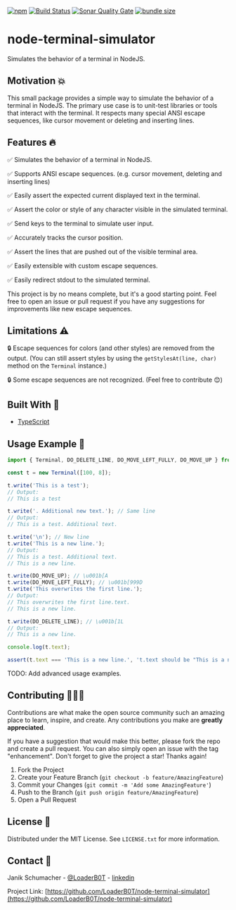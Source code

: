 [![npm](https://img.shields.io/npm/v/node-terminal-simulator?color=%2300d26a&style=for-the-badge)](https://www.npmjs.com/package/node-terminal-simulator)
[![Build Status](https://img.shields.io/github/actions/workflow/status/LoaderB0T/node-terminal-simulator/build.yml?branch=main&style=for-the-badge)](https://github.com/LoaderB0T/node-terminal-simulator/actions/workflows/build.yml)
[![Sonar Quality Gate](https://img.shields.io/sonar/quality_gate/LoaderB0T_node-terminal-simulator?server=https%3A%2F%2Fsonarcloud.io&style=for-the-badge)](https://sonarcloud.io/summary/new_code?id=LoaderB0T_node-terminal-simulator)
[![bundle size](https://img.shields.io/bundlephobia/minzip/node-terminal-simulator?color=%23FF006F&label=Bundle%20Size&style=for-the-badge)](https://bundlephobia.com/package/node-terminal-simulator)

# node-terminal-simulator

Simulates the behavior of a terminal in NodeJS.

## Motivation 💥

This small package provides a simple way to simulate the behavior of a terminal in NodeJS. The primary use case is to unit-test libraries or tools that interact with the terminal. It respects many special ANSI escape sequences, like cursor movement or deleting and inserting lines.

## Features 🔥

✅ Simulates the behavior of a terminal in NodeJS.

✅ Supports ANSI escape sequences. (e.g. cursor movement, deleting and inserting lines)

✅ Easily assert the expected current displayed text in the terminal.

✅ Assert the color or style of any character visible in the simulated terminal.

✅ Send keys to the terminal to simulate user input.

✅ Accurately tracks the cursor position.

✅ Assert the lines that are pushed out of the visible terminal area.

✅ Easily extensible with custom escape sequences.

✅ Easily redirect stdout to the simulated terminal.

This project is by no means complete, but it's a good starting point. Feel free to open an issue or pull request if you have any suggestions for improvements like new escape sequences.

## Limitations ⚠️

🔒 Escape sequences for colors (and other styles) are removed from the output. (You can still assert styles by using the `getStylesAt(line, char)` method on the `Terminal` instance.)

🔒 Some escape sequences are not recognized. (Feel free to contribute 😊)

## Built With 🔧

- [TypeScript](https://www.typescriptlang.org/)

## Usage Example 🚀

```typescript
import { Terminal, DO_DELETE_LINE, DO_MOVE_LEFT_FULLY, DO_MOVE_UP } from 'node-terminal-simulator';

const t = new Terminal([100, 8]);

t.write('This is a test');
// Output:
// This is a test

t.write('. Additional new text.'); // Same line
// Output:
// This is a test. Additional text.

t.write('\n'); // New line
t.write('This is a new line.');
// Output:
// This is a test. Additional text.
// This is a new line.

t.write(DO_MOVE_UP); // \u001b[A
t.write(DO_MOVE_LEFT_FULLY); // \u001b[999D
t.write('This overwrites the first line.');
// Output:
// This overwrites the first line.text.
// This is a new line.

t.write(DO_DELETE_LINE); // \u001b[1L
// Output:
// This is a new line.

console.log(t.text);

assert(t.text === 'This is a new line.', 't.text should be "This is a new line."');
```

TODO: Add advanced usage examples.

## Contributing 🧑🏻‍💻

Contributions are what make the open source community such an amazing place to learn, inspire, and create. Any contributions you make are **greatly appreciated**.

If you have a suggestion that would make this better, please fork the repo and create a pull request. You can also simply open an issue with the tag "enhancement".
Don't forget to give the project a star! Thanks again!

1. Fork the Project
2. Create your Feature Branch (`git checkout -b feature/AmazingFeature`)
3. Commit your Changes (`git commit -m 'Add some AmazingFeature'`)
4. Push to the Branch (`git push origin feature/AmazingFeature`)
5. Open a Pull Request

## License 🔑

Distributed under the MIT License. See `LICENSE.txt` for more information.

## Contact 📧

Janik Schumacher - [@LoaderB0T](https://twitter.com/LoaderB0T) - [linkedin](https://www.linkedin.com/in/janikschumacher/)

Project Link: [https://github.com/LoaderB0T/node-terminal-simulator](https://github.com/LoaderB0T/node-terminal-simulator)
